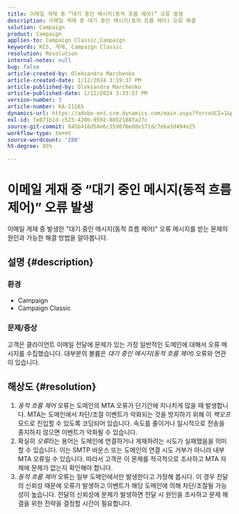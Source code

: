 ```yaml
---
title: 이메일 게재 중 “대기 중인 메시지(동적 흐름 제어)” 오류 발생
description: 이메일 게재 중 대기 중인 메시지(동적 흐름 제어) 오류 해결
solution: Campaign
product: Campaign
applies-to: Campaign Classic,Campaign
keywords: KCS, 게재, Campaign Classic
resolution: Resolution
internal-notes: null
bug: false
article-created-by: Oleksandra Marchenko
article-created-date: 1/12/2024 3:19:37 PM
article-published-by: Oleksandra Marchenko
article-published-date: 1/12/2024 3:33:57 PM
version-number: 3
article-number: KA-21165
dynamics-url: https://adobe-ent.crm.dynamics.com/main.aspx?forceUCI=1&pagetype=entityrecord&etn=knowledgearticle&id=c1d08afc-5db1-ee11-a569-6045bd006b4b
exl-id: fe071b1d-c525-420b-9592-8052188fa27c
source-git-commit: 845b416d58e6c359076edde171dc7e6a3d494e25
workflow-type: tm+mt
source-wordcount: '280'
ht-degree: 85%

---
```


# 이메일 게재 중 “대기 중인 메시지(동적 흐름 제어)” 오류 발생


이메일 게재 중 발생한 &quot;대기 중인 메시지(동적 흐름 제어)&quot; 오류 메시지를 받는 문제의 원인과 가능한 해결 방법을 알아봅니다.

## 설명 {#description}


### <b>환경</b>

- Campaign
- Campaign Classic




### <b>문제/증상</b>

고객은 클라이언트 이메일 전달에 문제가 있는 가장 일반적인 도메인에 대해서 오류 메시지를 수집했습니다. 대부분의 볼륨은 *대기 중인 메시지(동적 흐름 제어)* 오류와 연관이 있습니다.


## 해상도 {#resolution}


1. *동적 흐름 제어* 오류는 도메인의 MTA 오류가 단기간에 지나치게 많을 때 발생합니다. MTA는 도메인에서 차단/조절 이벤트가 악화되는 것을 방지하기 위해 이 *백오프* 모드로 진입할 수 있도록 코딩되어 있습니다. 속도를 줄이거나 일시적으로 전송을 중지하지 않으면 이벤트가 악화될 수 있습니다.
2. 확실히 *오류*&#x200B;라는 용어는 도메인에 연결하거나 게재하려는 시도가 실패했음을 의미할 수 있습니다. 이는 SMTP 바운스 또는 도메인의 연결 시도 거부가 아니라 내부 MTA 오류일 수 있습니다. 따라서 고객은 이 문제를 적극적으로 조사하고 MTA 자체에 문제가 없는지 확인해야 합니다.
3. *동적 흐름 제어* 오류는 일부 도메인에서만 발생한다고 가정해 봅시다. 이 경우 전달의 신뢰성 때문에 오류가 발생하고 이벤트가 해당 도메인에 의해 차단/조절될 가능성이 높습니다. 전달의 신뢰성에 문제가 발생하면 전달 시 원인을 조사하고 문제 해결을 위한 전략을 결정할 시간이 필요합니다.
